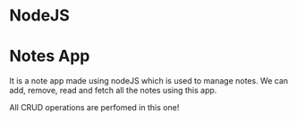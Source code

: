 # NodeJS
# Notes App
It is a note app made using nodeJS which is used to manage notes. 
We can add, remove, read and fetch all the notes using this app. 

All CRUD operations are perfomed in this one!
